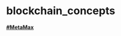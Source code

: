# blockchain_concepts
[**#MetaMax**](chrome-extension://nkbihfbeogaeaoehlefnkodbefgpgknn/home.html#asset/0xBe9122ef65ba5258960C1F73Bd75c15Caa23A2aa)
